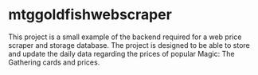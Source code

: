 # mtggoldfishwebscraper

This project is a small example of the backend required for a web price scraper and storage database. The project is designed to be able to store and update the daily data regarding the prices of popular
Magic: The Gathering cards and prices.
